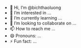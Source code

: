 - 👋 Hi, I’m @bichthaoluong
- 👀 I’m interested in ...
- 🌱 I’m currently learning ...
- 💞️ I’m looking to collaborate on ...
- 📫 How to reach me ...
- 😄 Pronouns: ...
- ⚡ Fun fact: ...

<!---
bichthaoluong/bichthaoluong is a ✨ special ✨ repository because its `README.md` (this file) appears on your GitHub profile.
You can click the Preview link to take a look at your changes.
--->
